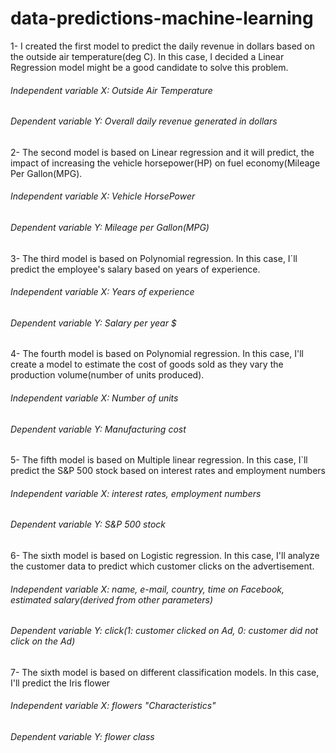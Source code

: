 # data-predictions-machine-learning
1- I created the first model to predict the daily revenue in dollars based on the outside air temperature(deg C). In this case, I decided a Linear Regression model might be a good candidate to solve this problem.

###### Independent variable X: Outside Air Temperature

###### Dependent variable Y: Overall daily revenue generated in dollars
  
2- The second model is based on Linear regression and it will predict, the impact of increasing the vehicle horsepower(HP) on fuel economy(Mileage Per Gallon(MPG).

###### Independent variable X: Vehicle HorsePower

###### Dependent variable Y: Mileage per Gallon(MPG)

3- The third model is based on Polynomial regression. In this case, I´ll predict the employee's salary based on years of experience.

###### Independent variable X: Years of experience

###### Dependent variable Y: Salary per year $

4- The fourth model is based on Polynomial regression. In this case, I'll create a model to estimate the cost of goods sold as they vary the production volume(number of units produced).

###### Independent variable X: Number of units

###### Dependent variable Y: Manufacturing cost

5- The fifth model is based on Multiple linear regression. In this case, I`ll predict the S&P 500 stock based on interest rates and employment numbers

###### Independent variable X: interest rates, employment numbers

###### Dependent variable Y: S&P 500 stock

6- The sixth model is based on Logistic regression. In this case, I'll analyze the customer data to predict which customer clicks on the advertisement.

###### Independent variable X: name, e-mail, country, time on Facebook, estimated salary(derived from other parameters)

###### Dependent variable Y: click(1: customer clicked on Ad, 0: customer did not click on the Ad)

7- The sixth model is based on different classification models. In this case, I'll predict the Iris flower

###### Independent variable X: flowers "Characteristics"

###### Dependent variable Y: flower class

